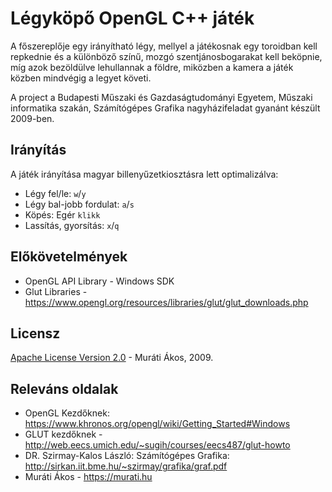 # Légyköpő OpenGL C++ játék
A főszereplője egy irányítható légy, mellyel a játékosnak egy toroidban kell
repkednie és a különböző színű, mozgó szentjánosbogarakat kell beköpnie, míg
azok bezöldülve lehullannak a földre, miközben a kamera a játék közben
mindvégig a legyet követi.

A project a Budapesti Műszaki és Gazdaságtudományi Egyetem, Műszaki informatika szakán, Számítógépes Grafika nagyházifeladat gyanánt készült 2009-ben.


## Irányítás
A játék irányítása magyar billenyűzetkiosztásra lett optimalizálva:
 - Légy fel/le: `w`/`y`
 - Légy bal-jobb fordulat: `a`/`s`
 - Köpés: Egér `klikk`
 - Lassítás, gyorsítás: `x`/`q`


## Előkövetelmények
 - OpenGL API Library - Windows SDK
 - Glut Libraries - https://www.opengl.org/resources/libraries/glut/glut_downloads.php

## Licensz
[Apache License Version 2.0](https://www.apache.org/licenses/LICENSE-2.0) - 
Muráti Ákos, 2009.

## Releváns oldalak
 - OpenGL Kezdőknek: https://www.khronos.org/opengl/wiki/Getting_Started#Windows
 - GLUT kezdőknek - http://web.eecs.umich.edu/~sugih/courses/eecs487/glut-howto 
 - DR. Szirmay-Kalos László: Számítógépes Grafika: http://sirkan.iit.bme.hu/~szirmay/grafika/graf.pdf
 - Muráti Ákos - https://murati.hu

